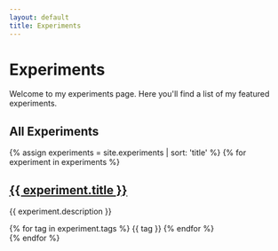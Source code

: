 ```yaml
---
layout: default
title: Experiments
---
```


# Experiments

Welcome to my experiments page. Here you'll find a list of my featured experiments.

## All Experiments

{% assign experiments = site.experiments | sort: 'title' %}
{% for experiment in experiments %}
  <article class="project-card">
    <h2><a href="{{ experiment.external_url }}">{{ experiment.title }}</a></h2>
    <p>{{ experiment.description }}</p>
    <div class="project-tags">
      {% for tag in experiment.tags %}
        <span class="tag">{{ tag }}</span>
      {% endfor %}
    </div>
  </article>
{% endfor %} 